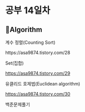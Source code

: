<h1>공부 14일차</h1>

<h2>📌Algorithm</h2>
계수 정렬(Counting Sort)</p>
https://asa9874.tistory.com/28</p>

Set(집합)</p>
https://asa9874.tistory.com/29</p>

유클리드 호제법(Euclidean algorithm)</p>
https://asa9874.tistory.com/30</p>


백준문제풀기</p>